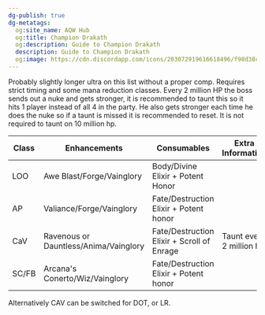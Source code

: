 ```yaml
---
dg-publish: true
dg-metatags:
  og:site_name: AQW Hub
  og:title: Champion Drakath
  og:description: Guide to Champion Drakath
  description: Guide to Champion Drakath
  og:image: https://cdn.discordapp.com/icons/203072919616618496/f98d38c50b06972678eaaa1aa2c0cedf.png
---
```

Probably slightly longer ultra on this list without a proper comp. Requires strict timing and some mana reduction classes. Every 2 million HP the boss sends out a nuke and gets stronger, it is recommended to taunt this so it hits 1 player instead of all 4 in the party. He also gets stronger each time he does the nuke so if a taunt is missed it is recommended to reset. It is not required to taunt on 10 million hp.

| Class | Enhancements                          | Consumables                                | Extra Information        |
| ----- | ------------------------------------- | ------------------------------------------ | ------------------------ |
| LOO   | Awe Blast/Forge/Vainglory             | Body/Divine Elixir + Potent Honor          |                          |
| AP    | Valiance/Forge/Vainglory              | Fate/Destruction Elixir + Potent honor     |                          |
| CaV   | Ravenous or Dauntless/Anima/Vainglory | Fate/Destruction Elixir + Scroll of Enrage | Taunt every 2 million hp |
| SC/FB | Arcana's Conerto/Wiz/Vainglory        | Fate/Destruction Elixir + Potent honor     |                          |

Alternatively CAV can be switched for DOT, or LR.